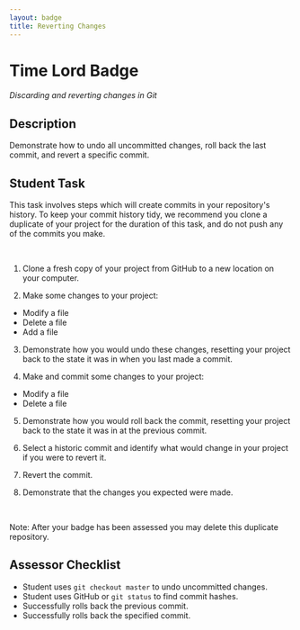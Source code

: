 ```yaml
---
layout: badge
title: Reverting Changes
---
```


# Time Lord Badge
_Discarding and reverting changes in Git_


## Description

Demonstrate how to undo all uncommitted changes, roll back the last commit, and revert a specific commit.



## Student Task

This task involves steps which will create commits in your repository's history. To keep your commit history tidy, we recommend you clone a duplicate of your project for the duration of this task, and do not push any of the commits you make.

<br>

1. Clone a fresh copy of your project from GitHub to a new location on your computer.

2. Make some changes to your project:
  - Modify a file
  - Delete a file
  - Add a file

3. Demonstrate how you would undo these changes, resetting your project back to the state it was in when you last made a commit.

4. Make and commit some changes to your project:
  - Modify a file
  - Delete a file

5. Demonstrate how you would roll back the commit, resetting your project back to the state it was in at the previous commit.

6. Select a historic commit and identify what would change in your project if you were to revert it.

7. Revert the commit.

8. Demonstrate that the changes you expected were made.

<br>

Note: After your badge has been assessed you may delete this duplicate repository.



## Assessor Checklist

- Student uses `git checkout master` to undo uncommitted changes.
- Student uses GitHub or `git status` to find commit hashes.
- Successfully rolls back the previous commit.
- Successfully rolls back the specified commit.
